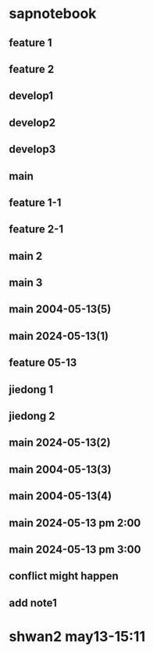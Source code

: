 # sapnotebook

## feature 1
## feature 2
## develop1
## develop2
## develop3

## main
## feature 1-1
## feature 2-1

## main 2
## main 3

## main 2004-05-13(5)

## main 2024-05-13(1)
## feature 05-13
## jiedong 1
## jiedong 2

## main 2024-05-13(2)
## main 2004-05-13(3)


## main 2004-05-13(4)
## main 2024-05-13 pm 2:00

## main 2024-05-13 pm 3:00

## conflict might happen

## add note1
# shwan2 may13-15:11
